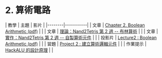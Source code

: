 # 2. 算術電路

| 教學 | 主題  | 影片  |
|--------|-----------|
| 文章 | [Chapter 2. Boolean Arithmetic (pdf)](http://nand2tetris.org/chapters/chapter%2002.pdf)  |  |
| 文章 | [理論：Nand2Tetris 第 2 週 -- 布林算術](ymag201506:focus4)  |  |
| 文章 | [實作：Nand2Tetris 第 2 週 -- 自製算術元件](pmag201507:focus4)  |  |
| 投影片 | [Lecture2 : Boolean Arithmetic (pdf)](http://nand2tetris.org/lectures/PDF/lecture%2002%20Boolean%20arithmetic.pdf)  |  |
| 習題 | [Project 2 : 建立算術邏輯元件](http://nand2tetris.org/02.php)  |  |
| 作業提示 | [HackALU 的設計原理](hackALU)  |  |